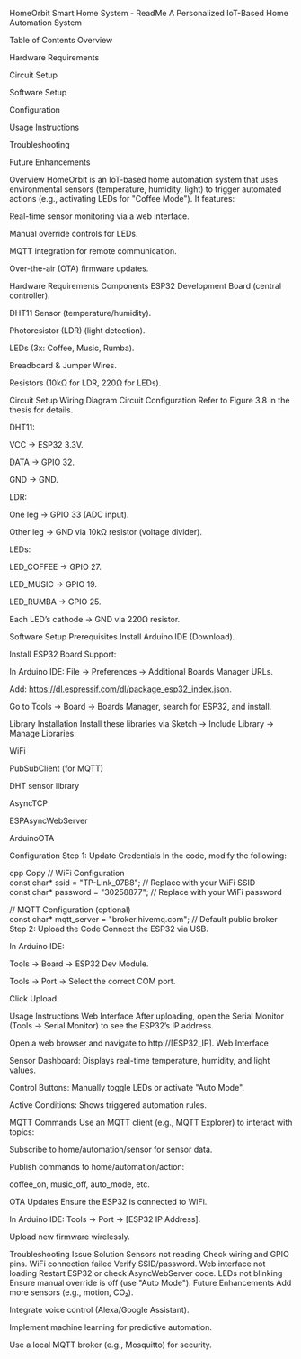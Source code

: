 HomeOrbit Smart Home System - ReadMe
A Personalized IoT-Based Home Automation System

Table of Contents
Overview

Hardware Requirements

Circuit Setup

Software Setup

Configuration

Usage Instructions

Troubleshooting

Future Enhancements

Overview
HomeOrbit is an IoT-based home automation system that uses environmental sensors (temperature, humidity, light) to trigger automated actions (e.g., activating LEDs for "Coffee Mode"). It features:

Real-time sensor monitoring via a web interface.

Manual override controls for LEDs.

MQTT integration for remote communication.

Over-the-air (OTA) firmware updates.

Hardware Requirements
Components
ESP32 Development Board (central controller).

DHT11 Sensor (temperature/humidity).

Photoresistor (LDR) (light detection).

LEDs (3x: Coffee, Music, Rumba).

Breadboard & Jumper Wires.

Resistors (10kΩ for LDR, 220Ω for LEDs).

Circuit Setup
Wiring Diagram
Circuit Configuration
Refer to Figure 3.8 in the thesis for details.

DHT11:

VCC → ESP32 3.3V.

DATA → GPIO 32.

GND → GND.

LDR:

One leg → GPIO 33 (ADC input).

Other leg → GND via 10kΩ resistor (voltage divider).

LEDs:

LED_COFFEE → GPIO 27.

LED_MUSIC → GPIO 19.

LED_RUMBA → GPIO 25.

Each LED’s cathode → GND via 220Ω resistor.

Software Setup
Prerequisites
Install Arduino IDE (Download).

Install ESP32 Board Support:

In Arduino IDE: File → Preferences → Additional Boards Manager URLs.

Add: https://dl.espressif.com/dl/package_esp32_index.json.

Go to Tools → Board → Boards Manager, search for ESP32, and install.

Library Installation
Install these libraries via Sketch → Include Library → Manage Libraries:

WiFi

PubSubClient (for MQTT)

DHT sensor library

AsyncTCP

ESPAsyncWebServer

ArduinoOTA

Configuration
Step 1: Update Credentials
In the code, modify the following:

cpp
Copy
// WiFi Configuration  
const char* ssid = "TP-Link_07B8";     // Replace with your WiFi SSID  
const char* password = "30258877";     // Replace with your WiFi password  

// MQTT Configuration (optional)  
const char* mqtt_server = "broker.hivemq.com";  // Default public broker  
Step 2: Upload the Code
Connect the ESP32 via USB.

In Arduino IDE:

Tools → Board → ESP32 Dev Module.

Tools → Port → Select the correct COM port.

Click Upload.

Usage Instructions
Web Interface
After uploading, open the Serial Monitor (Tools → Serial Monitor) to see the ESP32’s IP address.

Open a web browser and navigate to http://[ESP32_IP].
Web Interface

Sensor Dashboard: Displays real-time temperature, humidity, and light values.

Control Buttons: Manually toggle LEDs or activate "Auto Mode".

Active Conditions: Shows triggered automation rules.

MQTT Commands
Use an MQTT client (e.g., MQTT Explorer) to interact with topics:

Subscribe to home/automation/sensor for sensor data.

Publish commands to home/automation/action:

coffee_on, music_off, auto_mode, etc.

OTA Updates
Ensure the ESP32 is connected to WiFi.

In Arduino IDE: Tools → Port → [ESP32 IP Address].

Upload new firmware wirelessly.

Troubleshooting
Issue	Solution
Sensors not reading	Check wiring and GPIO pins.
WiFi connection failed	Verify SSID/password.
Web interface not loading	Restart ESP32 or check AsyncWebServer code.
LEDs not blinking	Ensure manual override is off (use "Auto Mode").
Future Enhancements
Add more sensors (e.g., motion, CO₂).

Integrate voice control (Alexa/Google Assistant).

Implement machine learning for predictive automation.

Use a local MQTT broker (e.g., Mosquitto) for security.

